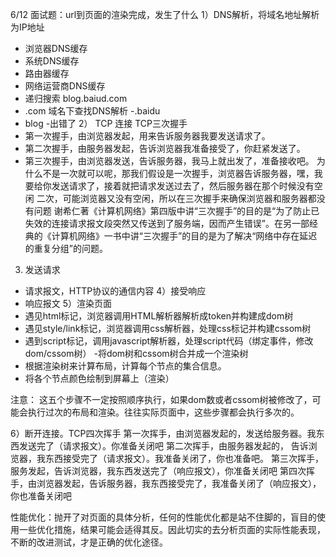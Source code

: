 6/12
面试题：url到页面的渲染完成，发生了什么
1）DNS解析，将域名地址解析为IP地址
- 浏览器DNS缓存
- 系统DNS缓存
- 路由器缓存
- 网络运营商DNS缓存
- 递归搜索 blog.baiud.com
- .com 域名下查找DNS解析
-.baidu 
- blog
-出错了
2） TCP 连接 TCP三次握手
- 第一次握手，由浏览器发起，用来告诉服务器我要发送请求了。
- 第二次握手，由服务器发起，告诉浏览器我准备接受了，你赶紧发送了。
- 第三次握手，由浏览器发送，告诉服务器，我马上就出发了，准备接收吧。
为什么不是一次就可以呢，那我们假设是一次握手，浏览器告诉服务器，嘿，我要给你发送请求了，接着就把请求发送过去了，然后服务器在那个时候没有空闲
二次，可能浏览器又没有空闲，所以在三次握手来确保浏览器和服务器都没有问题
谢希仁著《计算机网络》第四版中讲“三次握手”的目的是“为了防止已失效的连接请求报文段突然又传送到了服务端，因而产生错误”。在另一部经典的《计算机网络》一书中讲“三次握手”的目的是为了解决“网络中存在延迟的重复分组”的问题。
3) 发送请求
- 请求报文，HTTP协议的通信内容
4）接受响应
- 响应报文
5）渲染页面
- 遇见html标记，浏览器调用HTML解析器解析成token并构建成dom树
- 遇见style/link标记，浏览器调用css解析器，处理css标记并构建cssom树
- 遇到script标记，调用javascript解析器，处理script代码（绑定事件，修改dom/cssom树）
-将dom树和cssom树合并成一个渲染树
- 根据渲染树来计算布局，计算每个节点的集合信息。
- 将各个节点颜色绘制到屏幕上（渲染）

注意：
这五个步骤不一定按照顺序执行，如果dom数或者cssom树被修改了，可能会执行过次的布局和渲染。往往实际页面中，这些步骤都会执行多次的。

6）断开连接。TCP四次挥手
第一次挥手，由浏览器发起的，发送给服务器。我东西发送完了（请求报文）。你准备关闭吧
第二次挥手，由服务器发起的， 告诉浏览器，我东西接受完了（请求报文）。我准备关闭了，你也准备吧。
第三次挥手，服务发起，告诉浏览器，我东西发送完了（响应报文），你准备关闭吧
第四次挥手，由浏览器发起，告诉服务器，我东西接受完了，我准备关闭了（响应报文），你也准备关闭吧

性能优化：抛开了对页面的具体分析，任何的性能优化都是站不住脚的，盲目的使用一些优化措施，结果可能会适得其反。因此切实的去分析页面的实际性能表现，不断的改进测试，才是正确的优化途径。
